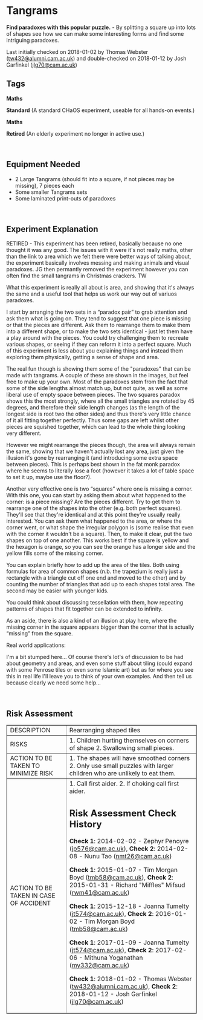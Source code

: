 # Tangrams

**Find paradoxes with this popular puzzle.** - By splitting a square up into lots of shapes see how we can make some interesting forms and find some intriguing paradoxes.

Last initially checked on 2018-01-02 by Thomas Webster (tw432@alumni.cam.ac.uk) and double-checked on 2018-01-12 by Josh Garfinkel (jlg70@cam.ac.uk)

## Tags
<!--- Start Tags (DO NOT REMOVE THIS COMMENT) --->

**Maths**

**Standard** (A standard CHaOS experiment, useable for all hands-on events.)

**Maths**

**Retired** (An elderly experiment no longer in active use.)
<!--- End Tags (DO NOT REMOVE THIS COMMENT) --->

<br/>

## Equipment Needed 
- 2 Large Tangrams (should fit into a square, if not pieces may be missing), 7 pieces each
- Some smaller Tangrams sets
- Some laminated print-outs of paradoxes

<br/>

## Experiment Explanation 

RETIRED - This experiment has been retired, basically because no one thought it was any good. The issues with it were it's not really maths, other than the link to area which we felt there were better ways of talking about, the experiment basically involves messing and making animals and visual paradoxes. JG then permantly removed the experiment however you can often find the small tangrams in Christmas crackers. TW

What this experiment is really all about is area, and showing that it's always the same and a useful tool that helps us work our way out of variuos paradoxes.

I start by arranging the two sets in a “paradox pair” to grab attention and ask them what is going on. They tend to suggest that one piece is missing or that the pieces are different. Ask them to rearrange them to make them into a different shape, or to make the two sets identical - just let them have a play around with the pieces. You could try challenging them to recreate various shapes, or seeing if they can reform it into a perfect square. Much of this experiment is less about you explaining things and instead them exploring them physically, getting a sense of shape and area.

The real fun though is showing them some of the "paradoxes" that can be made with tangrams. A couple of these are shown in the images, but feel free to make up your own. Most of the paradoxes stem from the fact that some of the side lengths almost match up, but not quite, as well as some liberal use of empty space between pieces. The two squares paradox shows this the most strongly, where all the small triangles are rotated by 45 degrees, and therefore their side length changes (as the length of the longest side is root two the other sides) and thus there's very little chance of it all fitting together perfectly. Thus some gaps are left whilst other pieces are squished together, which can lead to the whole thing looking very different.

However we might rearrange the pieces though, the area will always remain the same, showing that we haven't actually lost any area, just given the illusion it's gone by rearranging it (and introducing some extra space between pieces). This is perhaps best shown in the fat monk paradox where he seems to literally lose a foot (however it takes a lot of table space to set it up, maybe use the floor?).

Another very effective one is two “squares” where one is missing a corner. With this one, you can start by asking them about what happened to the corner: is a piece missing? Are the pieces different. Try to get them to rearrange one of the shapes into the other (e.g. both perfect squares). They'll see that they're identical and at this point they're usually really interested. You can ask them what happened to the area, or where the corner went, or what shape the irregular polygon is (some realise that even with the corner it wouldn't be a square). Then, to make it clear, put the two shapes on top of one another. This works best if the square is yellow and the hexagon is orange, so you can see the orange has a longer side and the yellow fills some of the missing corner.

You can explain briefly how to add up the area of the tiles. Both using formulas for area of common shapes (n.b. the trapezium is really just a rectangle with a triangle cut off one end and moved to the other) and by counting the number of triangles that add up to each shapes total area. The second may be easier with younger kids.

You could think about discussing tessellation with them, how repeating patterns of shapes that fit together can be extended to infinity.

As an aside, there is also a kind of an illusion at play here, where the missing corner in the square appears bigger than the corner that is actually “missing” from the square.

Real world applications:

I'm a bit stumped here... Of course there's lot's of discussion to be had about geometry and areas, and even some stuff about tiling (could expand with some Penrose tiles or even some Islamic art) but as for where you see this in real life I'll leave you to think of your own examples. And then tell us because clearly we need some help...

<br/>

## Risk Assessment

<table border=1>
<tr><td>DESCRIPTION</td>
<td>
Rearranging shaped tiles
</td></tr>
<tr><td>RISKS</td><td>
1.     Children hurting themselves on corners of shape
2.     Swallowing small pieces.
</td></tr>
<tr><td>ACTION TO BE TAKEN TO MINIMIZE RISK</td><td>
1.	 The shapes will have smoothed corners
2.      Only use small puzzles with larger children who are unlikely to eat them.
</td></tr>
<tr><td>ACTION TO BE TAKEN IN CASE OF ACCIDENT</td><td>
1.     Call first aider.
2.     If choking call first aider.

<br/>

## Risk Assessment Check History 

**Check 1**: 2014-02-02 - Zephyr Penoyre (jp576@cam.ac.uk), **Check 2**: 2014-02-08 - Nunu Tao (nmt26@cam.ac.uk)

**Check 1**: 2015-01-07 - Tim Morgan Boyd (tmb58@cam.ac.uk), **Check 2**: 2015-01-31 - Richard "Miffles" Mifsud (rwm41@cam.ac.uk)

**Check 1**: 2015-12-18 - Joanna Tumelty (jt574@cam.ac.uk), **Check 2**: 2016-01-02 - Tim Morgan Boyd (tmb58@cam.ac.uk)

**Check 1**: 2017-01-09 - Joanna Tumelty (jt574@cam.ac.uk), **Check 2**: 2017-02-06 - Mithuna Yoganathan (my332@cam.ac.uk)

**Check 1**: 2018-01-02 - Thomas Webster (tw432@alumni.cam.ac.uk), **Check 2**: 2018-01-12 - Josh Garfinkel (jlg70@cam.ac.uk)